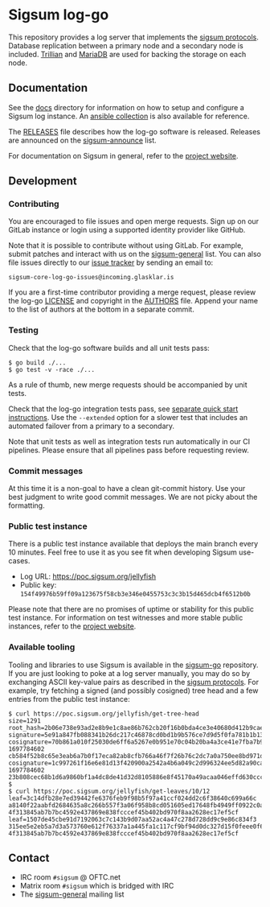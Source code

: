 # Sigsum log-go

This repository provides a log server that implements the [sigsum protocols][].
Database replication between a primary node and a secondary node is included.
[Trillian][] and [MariaDB][] are used for backing the storage on each node.

[sigsum protocols]: https://git.glasklar.is/sigsum/project/documentation/-/blob/log.md-release-v1.0.0/log.md
[Trillian]: https://transparency.dev/#trillian
[MariaDB]: https://mariadb.org/

## Documentation

See the [docs](./doc/readme.md) directory for information on how to setup and
configure a Sigsum log instance.  An [ansible collection][] is also available
for reference.

The [RELEASES](./RELEASES.md) file describes how the log-go software is
released.  Releases are announced on the [sigsum-announce][] list.

For documentation on Sigsum in general, refer to the [project
website](https://www.sigsum.org/docs/).

[ansible collection]: https://git.glasklar.is/sigsum/admin/ansible
[sigsum-announce]: https://lists.sigsum.org/mailman3/postorius/lists/sigsum-announce.lists.sigsum.org/

## Development

### Contributing

You are encouraged to file issues and open merge requests.  Sign up on our
GitLab instance or login using a supported identity provider like GitHub.

Note that it is possible to contribute without using GitLab.  For example,
submit patches and interact with us on the [sigsum-general][] list.  You can
also file issues directly to our [issue tracker][] by sending an email to:

    sigsum-core-log-go-issues@incoming.glasklar.is

If you are a first-time contributor providing a merge request, please review the
log-go [LICENSE](./LICENSE) and copyright in the [AUTHORS](./AUTHORS) file.
Append your name to the list of authors at the bottom in a separate commit.

[sigsum-general]: https://lists.sigsum.org/mailman3/postorius/lists/sigsum-general.lists.sigsum.org/
[issue tracker]: https://git.glasklar.is/sigsum/core/log-go/-/issues

### Testing

Check that the log-go software builds and all unit tests pass:

    $ go build ./...
    $ go test -v -race ./...

As a rule of thumb, new merge requests should be accompanied by unit tests.

Check that the log-go integration tests pass, see [separate quick start
instructions](./integration/README.md).  Use the `--extended` option for a
slower test that includes an automated failover from a primary to a secondary.

Note that unit tests as well as integration tests run automatically in our CI
pipelines.  Please ensure that all pipelines pass before requesting review.

### Commit messages

At this time it is a non-goal to have a clean git-commit history.  Use your best
judgment to write good commit messages.  We are not picky about the formatting.

### Public test instance

There is a public test instance available that deploys the main branch every 10
minutes.  Feel free to use it as you see fit when developing Sigsum use-cases.

  - Log URL: https://poc.sigsum.org/jellyfish
  - Public key: `154f49976b59ff09a123675f58cb3e346e0455753c3c3b15d465dcb4f6512b0b`

Please note that there are no promises of uptime or stability for this public
test instance.  For information on test witnesses and more stable public
instances, refer to the [project website](https://www.sigsum.org/services/).

### Available tooling

Tooling and libraries to use Sigsum is available in the [sigsum-go][]
repository.  If you are just looking to poke at a log server manually, you may
do so by exchanging ASCII key-value pairs as described in the
[sigsum protocols][].  For example, try fetching a signed (and possibly
cosigned) tree head and a few entries from the public test instance:

```
$ curl https://poc.sigsum.org/jellyfish/get-tree-head
size=1291
root_hash=2b06e738e93ad2e8b9e1c8ae86b762cb20f16b0bda4ce3e40680d412b9cae5ea
signature=5e91a847fb088341b26dc217c46878cd0bd1b9b576ce7d9d5f0fa781b1b139488bebc1883748c2c731aab546ee37ffcfa5823a37e55a8b5e501390235fcab00f
cosignature=70b861a010f25030de6ff6a5267e0b951e70c04b20ba4a3ce41e7fba7b9b7dfc 1697784602 cb584f52b8c65e3eab6a7b0f17eca82ab8cfb766a46f7f26b76c2dc7a0a750ee8bd971dad7101cdebfdd786affd82582b4c42d41ff185d01f2cf756fbce0ef07
cosignature=1c997261f16e6e81d13f420900a2542a4b6a049c2d996324ee5d82a90ca3360c 1697784602 23b808cec68b1d6a9860bf1a4dc8de41d32d8105886e8f45170a49acaa046effd630cccf61235aa12b889bf3ed04002069d10bdf1041f99a6a7e09b42785b50c
$
$ curl https://poc.sigsum.org/jellyfish/get-leaves/10/12
leaf=3c14dfb28e7ed39442fe6376feb9f98b5f97a41ccf024dd2c6f38640c699a66c a8140f22aabfd2684635a8c266b557f3a06f958b8cd051605ed17648fb4949ff0922c0a73045c90e4baddf7033ba2a34b5841221ac7067918aada94553f0f104 4f313845ab7b7bc4592e437869e838fcccef45b402bd970f8aa2628ec17ef5cf
leaf=1507de45cbe91d7192063c7c143b9d07aa52ac4a47c278d728dd9c9e86c834f3 315ee5e2eb5a7d3a573760e612f76337a1a445fa1c117cf9bf94d0dc327d15f0feee0f67ba679d74cb08cb4748793aa09576f5496abf831a4c1105925c635404 4f313845ab7b7bc4592e437869e838fcccef45b402bd970f8aa2628ec17ef5cf
```

[sigsum-go]: https://git.glasklar.is/sigsum/core/sigsum-go/

## Contact

  - IRC room `#sigsum` @ OFTC.net
  - Matrix room `#sigsum` which is bridged with IRC
  - The [sigsum-general][] mailing list
